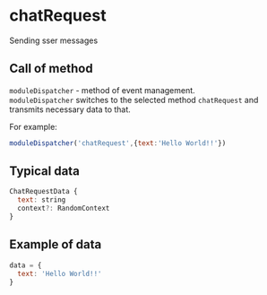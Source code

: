# chatRequest
Sending sser messages

## Call of method
`moduleDispatcher` - method of event management.   
`moduleDispatcher` switches to the selected method `chatRequest` and transmits necessary data to that.   

For example:
```javascript
moduleDispatcher('chatRequest',{text:'Hello World!!'})
```

## Typical data
```javascript
ChatRequestData {   
  text: string   
  context?: RandomContext   
}   
```

## Example of data
```javascript
data = {   
  text: 'Hello World!!'   
}   
```
